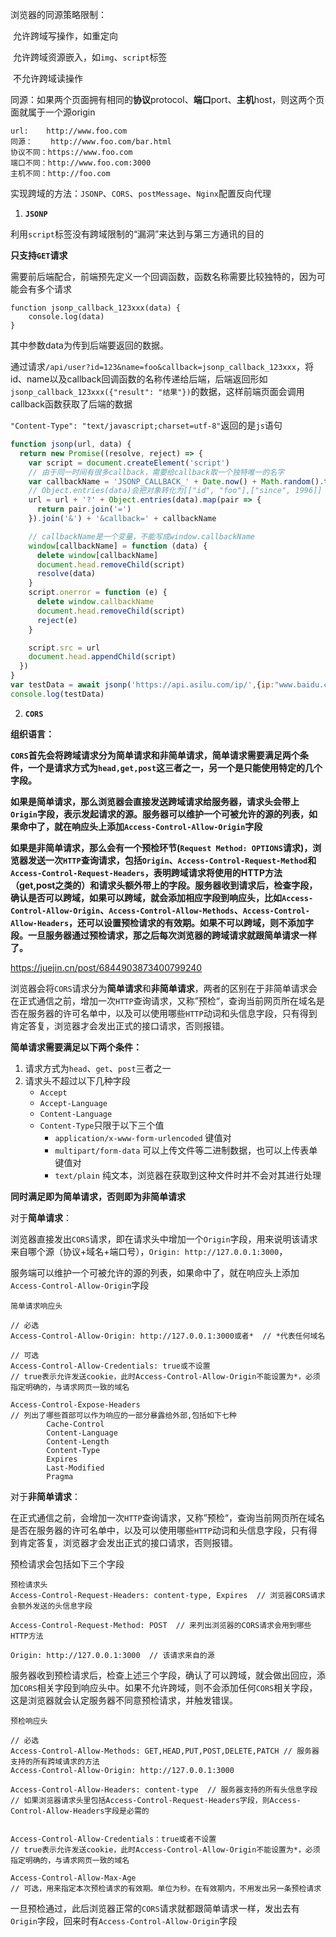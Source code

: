 浏览器的同源策略限制：

​		允许跨域写操作，如重定向

​		允许跨域资源嵌入，如`img`、`script`标签

​		不允许跨域读操作

同源：如果两个页面拥有相同的**协议**protocol、**端口**port、**主机**host，则这两个页面就属于一个源origin

```
url:    http://www.foo.com
同源：    http://www.foo.com/bar.html
协议不同：https://www.foo.com
端口不同：http://www.foo.com:3000
主机不同：http://foo.com
```



实现跨域的方法：`JSONP`、`CORS`、`postMessage`、`Nginx`配置反向代理



1. **`JSONP`**

利用`script`标签没有跨域限制的“漏洞”来达到与第三方通讯的目的

**只支持`GET`请求**

需要前后端配合，前端预先定义一个回调函数，函数名称需要比较独特的，因为可能会有多个请求

```
function jsonp_callback_123xxx(data) {
	console.log(data)
}
```

其中参数data为传到后端要返回的数据。

通过请求`/api/user?id=123&name=foo&callback=jsonp_callback_123xxx`，将id、name以及callback回调函数的名称传递给后端，后端返回形如`jsonp_callback_123xxx({"result": "结果"})`的数据，这样前端页面会调用callback函数获取了后端的数据

`"Content-Type": "text/javascript;charset=utf-8"`返回的是`js`语句

```js
function jsonp(url, data) {
  return new Promise((resolve, reject) => {
    var script = document.createElement('script')
    // 由于同一时间有很多callback，需要给callback取一个独特唯一的名字
    var callbackName = 'JSONP_CALLBACK_' + Date.now() + Math.random().toString(16).slice(2)
    // Object.entries(data)会把对象转化为[["id", "foo"],["since", 1996]]
    url = url + '?' + Object.entries(data).map(pair => {
      return pair.join('=')
    }).join('&') + '&callback=' + callbackName

    // callbackName是一个变量，不能写成window.callbackName
    window[callbackName] = function (data) {
      delete window[callbackName]
      document.head.removeChild(script)
      resolve(data)
    }
    script.onerror = function (e) {
      delete window.callbackName
      document.head.removeChild(script)
      reject(e)
    }

    script.src = url
    document.head.appendChild(script)
  })
}
var testData = await jsonp('https://api.asilu.com/ip/',{ip:"www.baidu.com"})
console.log(testData)
```



2. **`CORS`**

**组织语言：**

**`CORS`首先会将跨域请求分为简单请求和非简单请求，简单请求需要满足两个条件，一个是请求方式为`head,get,post`这三者之一，另一个是只能使用特定的几个字段。**

**如果是简单请求，那么浏览器会直接发送跨域请求给服务器，请求头会带上`Origin`字段，表示发起请求的源。服务器可以维护一个可被允许的源的列表，如果命中了，就在响应头上添加`Access-Control-Allow-Origin`字段**

**如果是非简单请求，那么会有一个预检环节(`Request Method: OPTIONS`请求)，浏览器发送一次`HTTP`查询请求，包括`Origin`、`Access-Control-Request-Method`和`Access-Control-Request-Headers`，表明跨域请求将使用的HTTP方法（get,post之类的）和请求头额外带上的字段。服务器收到请求后，检查字段，确认是否可以跨域，如果可以跨域，就会添加相应字段到响应头，比如`Access-Control-Allow-Origin`、`Access-Control-Allow-Methods`、`Access-Control-Allow-Headers`，还可以设置预检请求的有效期。如果不可以跨域，则不添加字段。一旦服务器通过预检请求，那之后每次浏览器的跨域请求就跟简单请求一样了。**



https://juejin.cn/post/6844903873400799240

浏览器会将`CORS`请求分为**简单请求**和**非简单请求**，两者的区别在于非简单请求会在正式通信之前，增加一次`HTTP`查询请求，又称”预检“，查询当前网页所在域名是否在服务器的许可名单中，以及可以使用哪些`HTTP`动词和头信息字段，只有得到肯定答复，浏览器才会发出正式的接口请求，否则报错。



**简单请求需要满足以下两个条件：**

1. 请求方式为`head`、`get`、`post`三者之一
2. 请求头不超过以下几种字段
   * `Accept`
   * `Accept-Language`
   * `Content-Language`
   * `Content-Type`只限于以下三个值
     * `application/x-www-form-urlencoded` 键值对
     * `multipart/form-data` 可以上传文件等二进制数据，也可以上传表单键值对
     * `text/plain`  纯文本，浏览器在获取到这种文件时并不会对其进行处理



**同时满足即为简单请求，否则即为非简单请求**



对于**简单请求**：

浏览器直接发出`CORS`请求，即在请求头中增加一个`Origin`字段，用来说明该请求来自哪个源（协议+域名+端口号），`Origin: http://127.0.0.1:3000`，

服务端可以维护一个可被允许的源的列表，如果命中了，就在响应头上添加`Access-Control-Allow-Origin`字段

```
简单请求响应头

// 必选
Access-Control-Allow-Origin: http://127.0.0.1:3000或者*  // *代表任何域名

// 可选
Access-Control-Allow-Credentials: true或不设置
// true表示允许发送cookie，此时Access-Control-Allow-Origin不能设置为*，必须指定明确的，与请求网页一致的域名

Access-Control-Expose-Headers
// 列出了哪些首部可以作为响应的一部分暴露给外部,包括如下七种
        Cache-Control
        Content-Language
        Content-Length
        Content-Type
        Expires
        Last-Modified
        Pragma
```



对于**非简单请求**：

在正式通信之前，会增加一次`HTTP`查询请求，又称”预检“，查询当前网页所在域名是否在服务器的许可名单中，以及可以使用哪些`HTTP`动词和头信息字段，只有得到肯定答复，浏览器才会发出正式的接口请求，否则报错。

预检请求会包括如下三个字段

```
预检请求头
Access-Control-Request-Headers: content-type, Expires  // 浏览器CORS请求会额外发送的头信息字段

Access-Control-Request-Method: POST  // 来列出浏览器的CORS请求会用到哪些HTTP方法

Origin: http://127.0.0.1:3000  // 该请求来自的源
```

服务器收到预检请求后，检查上述三个字段，确认了可以跨域，就会做出回应，添加`CORS`相关字段到响应头中。如果不允许跨域，则不会添加任何`CORS`相关字段，这是浏览器就会认定服务器不同意预检请求，并触发错误。

```
预检响应头

// 必选
Access-Control-Allow-Methods: GET,HEAD,PUT,POST,DELETE,PATCH // 服务器支持的所有跨域请求的方法
Access-Control-Allow-Origin: http://127.0.0.1:3000

Access-Control-Allow-Headers: content-type  // 服务器支持的所有头信息字段
// 如果浏览器请求头里包括Access-Control-Request-Headers字段，则Access-Control-Allow-Headers字段是必需的


Access-Control-Allow-Credentials：true或者不设置
// true表示允许发送cookie，此时Access-Control-Allow-Origin不能设置为*，必须指定明确的，与请求网页一致的域名

Access-Control-Allow-Max-Age
// 可选，用来指定本次预检请求的有效期。单位为秒。在有效期内，不用发出另一条预检请求
```



一旦预检通过，此后浏览器正常的`CORS`请求就都跟简单请求一样，发出去有`Origin`字段，回来时有`Access-Control-Allow-Origin`字段









